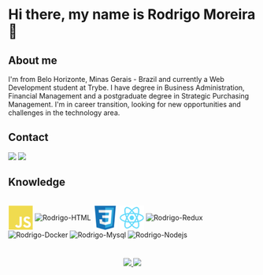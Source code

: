 # Hi there, my name is Rodrigo Moreira 👋


## About me

I'm from Belo Horizonte, Minas Gerais - Brazil and currently a Web Development student at Trybe. 
I have degree in Business Administration, Financial Management and a postgraduate degree in Strategic Purchasing Management.
I'm in career transition, looking for new opportunities and challenges in the technology area.


## Contact
<div> 
  <a href = "mailto:rodrigossmoreira@hotmail.com"><img src="https://img.shields.io/badge/-Hotmail-0078D4?style=for-the-badge&logo=microsoft-outlook&logoColor=white" target="_blank"></a>
  <a href="https://www.linkedin.com/in/rodrigo-moreira-11a35721/" target="_blank"><img src="https://img.shields.io/badge/-LinkedIn-%230077B5?style=for-the-badge&logo=linkedin&logoColor=white" target="_blank"></a> 
</div>

## Knowledge
<div style="display: inline_block"><br>
  <img align="center" alt="Rodrigo-Js" height="50" width="50" src="https://raw.githubusercontent.com/devicons/devicon/master/icons/javascript/javascript-plain.svg">
  <img align="center" alt="Rodrigo-HTML" height="50" width="50" src="https://cdn.jsdelivr.net/gh/devicons/devicon/icons/html5/html5-original-wordmark.svg">
  <img align="center" alt="Rodrigo-CSS" height="50" width="50" src="https://raw.githubusercontent.com/devicons/devicon/master/icons/css3/css3-original.svg">
  <img align="center" alt="Rodrigo-React" height="50" width="50" src="https://raw.githubusercontent.com/devicons/devicon/master/icons/react/react-original.svg">
  <img align="center" alt="Rodrigo-Redux" height="50" width="50" src="https://cdn.jsdelivr.net/gh/devicons/devicon/icons/redux/redux-original.svg">
  <img align="center" alt="Rodrigo-Docker" height="50" width="50" src="https://cdn.jsdelivr.net/gh/devicons/devicon/icons/docker/docker-original-wordmark.svg">
  <img align="center" alt="Rodrigo-Mysql" height="50" width="50" src="https://cdn.jsdelivr.net/gh/devicons/devicon/icons/mysql/mysql-original-wordmark.svg">
  <img align="center" alt="Rodrigo-Nodejs" height="50" width="50" src="https://cdn.jsdelivr.net/gh/devicons/devicon/icons/nodejs/nodejs-original-wordmark.svg">  
</div>

#
<div align="center">
  <a href="https://github.com/moreirarodri">
  <img height="150em" src="https://github-readme-stats.vercel.app/api?username=moreirarodri&theme=blue-green&show_icons=true&count_private=true"/>
  <img height="150em" src="https://github-readme-stats.vercel.app/api/top-langs/?username=moreirarodri&layout=compact&langs_count=7&theme=blue-green"/>
</div>

<!--
**MoreiraRodri/MoreiraRodri** is a ✨ _special_ ✨ repository because its `README.md` (this file) appears on your GitHub profile.

Here are some ideas to get you started:

- 🔭 I’m currently working on ...
- 🌱 I’m currently learning ...
- 👯 I’m looking to collaborate on ...
- 🤔 I’m looking for help with ...
- 💬 Ask me about ...
- 📫 How to reach me: ...
- 😄 Pronouns: ...
- ⚡ Fun fact: ...
-->
